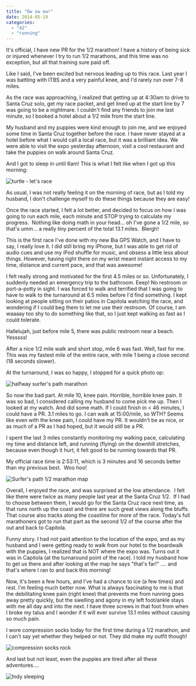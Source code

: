 ```yaml
---
title: "Ow ow ow!"
date: 2014-05-19
categories: 
  - "42"
  - "running"
---
```


It's official, I have new PR for the 1/2 marathon! I have a history of being sick or injured whenever I try to run 1/2 marathons, and this time was no exception, but all that training sure paid off.

Like I said, I've been excited but nervous leading up to this race. Last year I was battling with ITBS and a very painful knee, and I'd rarely run over 7-8 miles.

As the race was approaching, I realized that getting up at 4:30am to drive to Santa Cruz solo, get my race packet, and get lined up at the start line by 7 was going to be a nightmare. I couldn't find any friends to join me last minute, so I booked a hotel about a 1/2 mile from the start line.

My husband and my puppies were kind enough to join me, and we enjoyed some time in Santa Cruz together before the race. I have never stayed at a hotel before what I would call a local race, but it was a brilliant idea. We were able to visit the expo yesterday afternoon, visit a cool restaurant and take the puppies on walk around Santa Cruz.

And I got to sleep in until 6am! This is what I felt like when I got up this morning:

![turtle - let's race](images/photo-4.jpg)

As usual, I was not really feeling it on the morning of race, but as I told my husband, I don't challenge myself to do these things because they are easy!

Once the race started, I felt a lot better, and decided to focus on how I was going to run each mile, each minute and STOP trying to calculate my progress.  Nothing like doing math in your head... oh I've gone a 1/2 mile, so that's umm... a really tiny percent of the total 13.1 miles.  Blergh!

This is the first race I've done with my new Bia GPS Watch, and I have to say, I really love it. I did still bring my iPhone, but I was able to get rid of audio cues and use my iPod shuffle for music, and obsess a little less about things. However, having right there on my wrist meant instant access to my time, distance and current pace, and that was awesome!

I felt really strong and motivated for the first 4.5 miles or so. Unfortunately, I suddenly needed an emergency trip to the bathroom. Eeep! No restroom or port-a-potty in sight. I was forced to walk and terrified that I was going to have to walk to the turnaround at 6.5 miles before I'd find something. I kept looking at people sitting on their patios in Capitola watching the race, and wondering if I could beg them to let me use their restroom. Of course, I am waaaay too shy to do something like that, so I just kept walking as fast as I could tolerate.

Hallelujah, just before mile 5, there was public restroom near a beach. Yesssss!

After a nice 1/2 mile walk and short stop, mile 6 was fast. Well, fast for me. This was my fastest mile of the entire race, with mile 1 being a close second (18 seconds slower).

At the turnaround, I was so happy, I stopped for a quick photo op:

![halfway surfer's path marathon](images/photo-1-1.jpg)

So now the bad part. At mile 10, knee pain. Horrible, horrible knee pain. It was so bad, I considered calling my husband to come pick me up. Then I looked at my watch. And did some math. If I could finish in < 46 minutes, I could have a PR. 3.1 miles to go. I can walk at 15:00/mile, so WTH? Seems like even with the knee pain, I could have my PR. It wouldn't be as nice, or as much of a PR as I had hoped, but it would still be a PR.

I spent the last 3 miles constantly monitoring my walking pace, calculating my time and distance left, and running (flying) on the downhill stretches, because even though it hurt, it felt good to be running towards that PR.

My official race time is 2:53:11, which is 3 minutes and 16 seconds better than my previous best.  Woo hoo!

![Surfer's path 1/2 marathon map](images/Screen-Shot-2014-05-18-at-4.31.43-PM.png)

Overall, I enjoyed the race, and was surprised at the low attendance.  I felt like there were twice as many people last year at the Santa Cruz 1/2.  If I had to choose between them, I would go for the Santa Cruz race next time, as that runs north up the coast and there are such great views along the bluffs. That course also tracks along the coastline for more of the race. Today's full marathoners got to run that part as the second 1/2 of the course after the out and back to Capitola.

Funny story. I had not paid attention to the location of the expo, and as my husband and I were getting ready to walk from our hotel to the boardwalk with the puppies, I realized that is NOT where the expo was. Turns out it was in Capitola (at the turnaround point of the race). I told my husband how to get us there and after looking at the map he says "that's far!" .... and that's where I ran to and back this morning!

Now, it's been a few hours, and I've had a chance to ice (a few times) and rest. I'm feeling much better now. What is always fascinating to me is that the debilitating knee pain (right knee) that prevents me from running goes away pretty quickly, but the swelling and agony in my left foot/ankle stays with me all day and into the next. I have three screws in that foot from when I broke my talus and I wonder if it will ever survive 13.1 miles without causing so much pain.

I wore compression socks today for the first time during a 1/2 marathon, and I can't say yet whether they helped or not. They did make my outfit though!

![compression socks rock](images/photo-31.jpg)

And last but not least, even the puppies are tired after all these adventures....

![Indy sleeping](images/photo-5.jpg)
